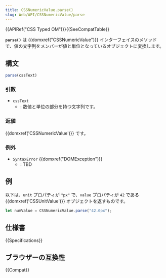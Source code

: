 ```yaml
---
title: CSSNumericValue.parse()
slug: Web/API/CSSNumericValue/parse
---
```


{{APIRef("CSS Typed OM")}}{{SeeCompatTable}}

**`parse()`** は {{domxref("CSSNumericValue")}} インターフェイスのメソッドで、値の文字列をメンバーが値と単位となっているオブジェクトに変換します。

## 構文

```js
parse(cssText)
```

### 引数

- `cssText`
  - : 数値と単位の部分を持つ文字列です。

### 返値

{{domxref('CSSNumericValue')}} です。

### 例外

- `SyntaxError` {{domxref("DOMException")}}
  - : TBD

## 例

以下は、`unit` プロパティが `"px"` で、`value` プロパティが `42` である {{domxref('CSSUnitValue')}} オブジェクトを返すものです。

```js
let numValue = CSSNumericValue.parse("42.0px");
```

## 仕様書

{{Specifications}}

## ブラウザーの互換性

{{Compat}}
